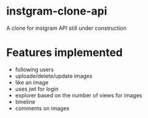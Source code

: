 # instgram-clone-api
 
A clone for instgram API still under construction 

# Features implemented
- following users
- uploade/delete/update images
- like an image
- uses jwt for login
- explorer based on the number of views for images
- timeline 
- comments on images

